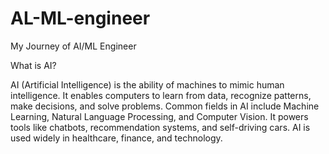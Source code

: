 # AL-ML-engineer
My Journey of AI/ML Engineer


What is AI?

AI (Artificial Intelligence) is the ability of machines to mimic human intelligence. It enables computers to learn from data, recognize patterns, make decisions, and solve problems. Common fields in AI include Machine Learning, Natural Language Processing, and Computer Vision. It powers tools like chatbots, recommendation systems, and self-driving cars. AI is used widely in healthcare, finance, and technology.








